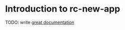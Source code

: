 # Introduction to rc-new-app

TODO: write [great documentation](http://jacobian.org/writing/what-to-write/)
